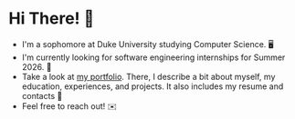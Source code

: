 # Hi There! 👋

* I'm a sophomore at Duke University studying Computer Science. 🖥️
* I'm currently looking for software engineering internships for Summer 2026. 🌻
* Take a look at [my portfolio](https://joshualiu555.github.io). There, I describe a bit about myself, my education, experiences, and projects. It also includes my resume and contacts 💼 
* Feel free to reach out! ✉️

